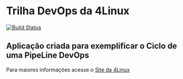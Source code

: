 # Trilha DevOps da 4Linux

<!-- Altere a Flag abaixo com sua URL do Travis -->
[![Build Status](https://travis-ci.org/nilsantana/DevOpsLab-HelloWorld.svg?branch=master)](https://travis-ci.org/nilsantana/DevOpsLab-HelloWorld)

## Aplicação criada para exemplificar o Ciclo de uma PipeLine DevOps


Para maiores informações acesse o [Site da 4Linux](https://www.4linux.com.br/cursos/devops)
